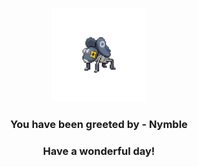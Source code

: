 <p align="center">
    <img src="https://raw.githubusercontent.com/PokeAPI/sprites/master/sprites/pokemon/919.png" width="150" height="150">
</p>
<h3 align="center">You have been greeted by - <b>Nymble</b></h3>
<h3 align="center">Have a wonderful day!</h3>
